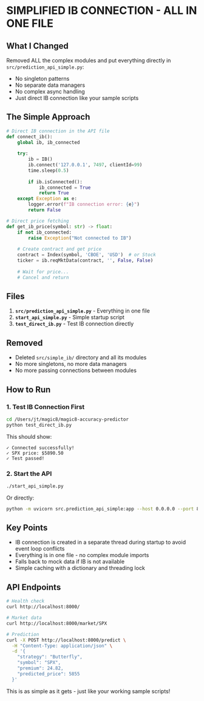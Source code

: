 # SIMPLIFIED IB CONNECTION - ALL IN ONE FILE

## What I Changed

Removed ALL the complex modules and put everything directly in `src/prediction_api_simple.py`:
- No singleton patterns
- No separate data managers
- No complex async handling
- Just direct IB connection like your sample scripts

## The Simple Approach

```python
# Direct IB connection in the API file
def connect_ib():
    global ib, ib_connected
    
    try:
        ib = IB()
        ib.connect('127.0.0.1', 7497, clientId=99)
        time.sleep(0.5)
        
        if ib.isConnected():
            ib_connected = True
            return True
    except Exception as e:
        logger.error(f"IB connection error: {e}")
        return False

# Direct price fetching
def get_ib_price(symbol: str) -> float:
    if not ib_connected:
        raise Exception("Not connected to IB")
    
    # Create contract and get price
    contract = Index(symbol, 'CBOE', 'USD')  # or Stock
    ticker = ib.reqMktData(contract, '', False, False)
    
    # Wait for price...
    # Cancel and return
```

## Files

1. **`src/prediction_api_simple.py`** - Everything in one file
2. **`start_api_simple.py`** - Simple startup script
3. **`test_direct_ib.py`** - Test IB connection directly

## Removed

- Deleted `src/simple_ib/` directory and all its modules
- No more singletons, no more data managers
- No more passing connections between modules

## How to Run

### 1. Test IB Connection First
```bash
cd /Users/jt/magic8/magic8-accuracy-predictor
python test_direct_ib.py
```

This should show:
```
✓ Connected successfully!
✓ SPX price: $5890.50
✓ Test passed!
```

### 2. Start the API
```bash
./start_api_simple.py
```

Or directly:
```bash
python -m uvicorn src.prediction_api_simple:app --host 0.0.0.0 --port 8000
```

## Key Points

- IB connection is created in a separate thread during startup to avoid event loop conflicts
- Everything is in one file - no complex module imports
- Falls back to mock data if IB is not available
- Simple caching with a dictionary and threading lock

## API Endpoints

```bash
# Health check
curl http://localhost:8000/

# Market data
curl http://localhost:8000/market/SPX

# Prediction
curl -X POST http://localhost:8000/predict \
  -H "Content-Type: application/json" \
  -d '{
    "strategy": "Butterfly",
    "symbol": "SPX",
    "premium": 24.82,
    "predicted_price": 5855
  }'
```

This is as simple as it gets - just like your working sample scripts!
